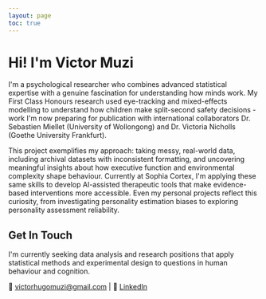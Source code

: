 ```yaml
---
layout: page
toc: true
---
```


# Hi! I'm Victor Muzi

I'm a psychological researcher who combines advanced statistical expertise with a genuine fascination for understanding how minds work. My First Class Honours research used eye-tracking and mixed-effects modelling to understand how children make split-second safety decisions - work I'm now preparing for publication with international collaborators Dr. Sebastien Miellet (University of Wollongong) and Dr. Victoria Nicholls (Goethe University Frankfurt).

This project exemplifies my approach: taking messy, real-world data, including archival datasets with inconsistent formatting, and uncovering meaningful insights about how executive function and environmental complexity shape behaviour. Currently at Sophia Cortex, I'm applying these same skills to develop AI-assisted therapeutic tools that make evidence-based interventions more accessible. Even my personal projects reflect this curiosity, from investigating personality estimation biases to exploring personality assessment reliability.

## Get In Touch
I'm currently seeking data analysis and research positions that apply statistical methods and experimental design to questions in human behaviour and cognition.

📧 <a href="mailto:victorhugomuzi@gmail.com">victorhugomuzi@gmail.com</a> | 💼 <a href="https://www.linkedin.com/in/victor-muzi/" target="_blank" rel="noopener noreferrer">LinkedIn</a>
